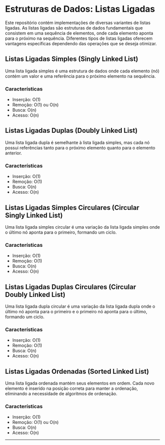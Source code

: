# Estruturas de Dados: Listas Ligadas

Este repositório contém implementações de diversas variantes de listas ligadas. As listas ligadas são estruturas de dados fundamentais que consistem em uma sequência de elementos, onde cada elemento aponta para o próximo na sequência. Diferentes tipos de listas ligadas oferecem vantagens específicas dependendo das operações que se deseja otimizar.

## Listas Ligadas Simples (Singly Linked List)

Uma lista ligada simples é uma estrutura de dados onde cada elemento (nó) contém um valor e uma referência para o próximo elemento na sequência.

### Características

- Inserção: O(1)
- Remoção: O(1) ou O(n)
- Busca: O(n)
- Acesso: O(n)

## Listas Ligadas Duplas (Doubly Linked List)

Uma lista ligada dupla é semelhante à lista ligada simples, mas cada nó possui referências tanto para o próximo elemento quanto para o elemento anterior.

### Características

- Inserção: O(1)
- Remoção: O(1)
- Busca: O(n)
- Acesso: O(n)

## Listas Ligadas Simples Circulares (Circular Singly Linked List)

Uma lista ligada simples circular é uma variação da lista ligada simples onde o último nó aponta para o primeiro, formando um ciclo.

### Características

- Inserção: O(1)
- Remoção: O(1)
- Busca: O(n)
- Acesso: O(n)

## Listas Ligadas Duplas Circulares (Circular Doubly Linked List)

Uma lista ligada dupla circular é uma variação da lista ligada dupla onde o último nó aponta para o primeiro e o primeiro nó aponta para o último, formando um ciclo.

### Características

- Inserção: O(1)
- Remoção: O(1)
- Busca: O(n)
- Acesso: O(n)

## Listas Ligadas Ordenadas (Sorted Linked List)

Uma lista ligada ordenada mantém seus elementos em ordem. Cada novo elemento é inserido na posição correta para manter a ordenação, eliminando a necessidade de algoritmos de ordenação.

### Características

- Inserção: O(1)
- Remoção: O(1) ou O(n)
- Busca: O(n)
- Acesso: O(n)

---
